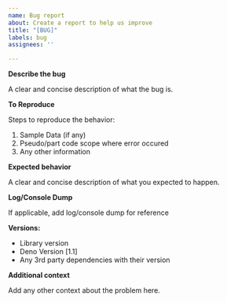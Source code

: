```yaml
---
name: Bug report
about: Create a report to help us improve
title: "[BUG]"
labels: bug
assignees: ''

---
```


**Describe the bug**

A clear and concise description of what the bug is.

**To Reproduce**

Steps to reproduce the behavior:

1. Sample Data (if any)
2. Pseudo/part code scope where error occured
3. Any other information

**Expected behavior**

A clear and concise description of what you expected to happen.

**Log/Console Dump**

If applicable, add log/console dump for reference

**Versions:**

- Library version
- Deno Version [1.1]
- Any 3rd party dependencies with their version

**Additional context**

Add any other context about the problem here.
